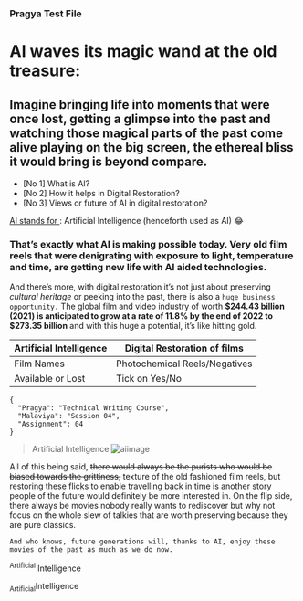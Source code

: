 ### Pragya Test File 
# AI waves its magic wand at the old treasure:
## Imagine bringing life into moments that were once lost, getting a glimpse into the past and watching those magical parts of the past come alive playing on the big screen, the ethereal bliss it would bring is beyond compare.
- [No 1] What is AI?
- [No 2] How it helps in Digital Restoration?
- [No 3] Views or future of AI in digital restoration?

[AI stands for ](https://en.wikipedia.org/wiki/Artificial_intelligence)
: Artificial Intelligence (henceforth used as AI)
:joy:

### That’s exactly what AI is making possible today. Very old film reels that were denigrating with exposure to light, temperature and time, are getting new life with AI aided technologies. 
And there’s more, with digital restoration it’s not just about preserving *cultural heritage* or peeking into the past, there is also a `huge business opportunity.` The global film and video industry of worth **$244.43 billion (2021) is anticipated to grow at a rate of 11.8% by the end of 2022 to $273.35 billion** and with this huge a potential, it’s like hitting gold.

| Artificial Intelligence | Digital Restoration of films |
| ---------- | ------------ |
| Film Names | Photochemical Reels/Negatives |
| Available or Lost | Tick on Yes/No |

```
{
  "Pragya": "Technical Writing Course",
  "Malaviya": "Session 04",
  "Assignment": 04
}
```

> Artificial Intelligence 
![aiimage](https://user-images.githubusercontent.com/109893206/181754923-af4c2b45-e3b3-4027-9d71-28e5cc33d3a3.jpg)

All of this being said, ~~there would always be the purists who would be biased towards the grittiness,~~ texture of the old fashioned film reels, but restoring these flicks to enable travelling back in time is another story people of the future would definitely be more interested in.
On the flip side, there always be movies nobody really wants to rediscover but why not focus on the whole slew of talkies that are worth preserving because they are pure classics. 

` And who knows, future generations will,
thanks to AI, enjoy these movies of the past as much as we do now. `


<sup>Artificial</sup> Intelligence

 
 <sub>Artificial</sub>Intelligence
